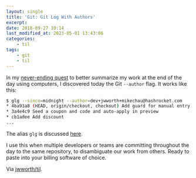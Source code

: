 ```yaml
---
layout: single
title: 'Git: Git Log With Authors'
excerpt:
date: 2018-09-27 10:14
last_modified_at: 2023-05-01 13:43:06
categories:
    - til
tags:
    - git
    - til
---
```


In my [never-ending quest](https://til.hashrocket.com/posts/32d01c979e-git-log-since)
to better summarize my work at the end of the day using computers,
I discovered today the Git `--author` flag. It works like this:

```bash
$ glg --since=midnight --author=dev+jwworth+mikechau@hashrocket.com
* 4ba91a8 (HEAD, origin/checkout, checkout) Add guard for manual entry
* 3a4e4c9 Seed a coupon and code and auto-apply in preview
* cb1adee Add discount
...
```

The alias `glg` is discussed
[here](https://til.hashrocket.com/posts/32d01c979e-git-log-since).

I use this when multiple developers or teams are committing throughout the day
to the same repository, to disambiguate our work from others.
Ready to paste into your billing software of choice.

Via [jwworth/til](https://github.com/jwworth/til).
